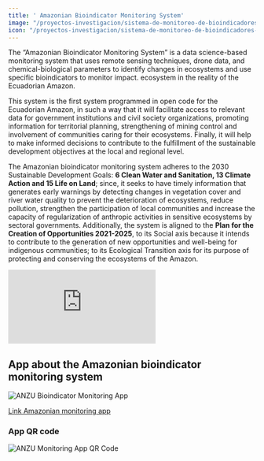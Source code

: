 ```yaml
---
title: ' Amazonian Bioindicator Monitoring System'
image: "/proyectos-investigacion/sistema-de-monitoreo-de-bioindicadores-ANZU.jpg"
icon: "/proyectos-investigacion/sistema-de-monitoreo-de-bioindicadores-ANZU.svg"
---
```


The “Amazonian Bioindicator Monitoring System” is a data science-based monitoring system that uses remote sensing techniques, drone data, and chemical-biological parameters to identify changes in ecosystems and use specific bioindicators to monitor impact. ecosystem in the reality of the Ecuadorian Amazon.

This system is the first system programmed in open code for the Ecuadorian Amazon, in such a way that it will facilitate access to relevant data for government institutions and civil society organizations, promoting information for territorial planning, strengthening of mining control and involvement of communities caring for their ecosystems. Finally, it will help to make informed decisions to contribute to the fulfillment of the sustainable development objectives at the local and regional level.

The Amazonian bioindicator monitoring system adheres to the 2030 Sustainable Development Goals: **6 Clean Water and Sanitation, 13 Climate Action and 15 Life on Land**; since, it seeks to have timely information that generates early warnings by detecting changes in vegetation cover and river water quality to prevent the deterioration of ecosystems, reduce pollution, strengthen the participation of local communities and increase the capacity of regularization of anthropic activities in sensitive ecosystems by sectoral governments. Additionally, the system is aligned to the **Plan for the Creation of Opportunities 2021-2025**, to its Social axis because it intends to contribute to the generation of new opportunities and well-being for indigenous communities; to its Ecological Transition axis for its purpose of protecting and conserving the ecosystems of the Amazon.

<iframe src="https://www.youtube.com/embed/GytVjEd_V3U" title="YouTube video player" frameBorder="0" allow="accelerometer; autoplay; clipboard-write; encrypted-media; gyroscope; picture-in-picture" allowfullscreen></iframe>

## App about the Amazonian bioindicator monitoring system
![ANZU Bioindicator Monitoring App](/proyectos-investigacion/sistema-de-monitoreo-de-bioindicadores-ANZU-grafica-01.png)

<a href="https://app-sentinel-v1.herokuapp.com/" target="_blank">Link Amazonian monitoring app</a>

### App QR code
![ANZU Monitoring App QR Code](/proyectos-investigacion/sistema-de-monitoreo-de-bioindicadores-ANZU-grafica-02.png)

